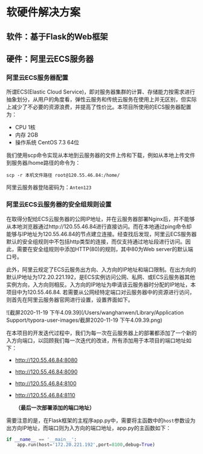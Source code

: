 # 软硬件解决方案

## 软件：基于Flask的Web框架



## 硬件：阿里云ECS服务器

### 阿里云ECS服务器配置

所谓ECS(Elastic Cloud Service)，即对服务器集群的计算、存储能力按需求进行抽象划分，从用户的角度看，弹性云服务和传统云服务在使用上并无区别，但实际上减少了不必要的资源浪费，并提高了性价比。本项目所使用的ECS服务器配置为：

+ CPU 1核
+ 内存 2GB
+ 操作系统 CentOS 7.3 64位

我们使用scp命令实现从本地到云服务器的文件上传和下载，例如从本地上传文件到服务器/home路径的命令为：

```scp -r 本机文件路径 root@120.55.46.84:/home/```

阿里云服务器登陆密码为：```Anten123```

### 阿里云ECS云服务器的安全组规则设置

在取得分配给ECS云服务器的公网IP地址，并在云服务器部署Nginx后，并不能够从本地浏览器通过http://120.55.46.84进行直接访问。而在本地通过ping命令却能够与IP地址为120.55.46.84的节点建立连接。经查找后发现，阿里云ECS服务器默认的安全组规则中不包括http类型的连接，而仅支持通过地址段进行访问。因此，需要在安全组规则中添加HTTP(80)的规则，其中80为Web server的默认端口号。



此外，阿里云规定了ECS云服务出方向、入方向的IP地址和端口限制。在出方向的默认IP地址为172.20.221.192，是ECS实例访问公网、私网、或ECS云服务器其他实例方向，入方向则相反。入方向的IP地址为申请该云服务器时分配的IP地址，本项目中为120.55.46.84. 若需要从公网经特定端口对云服务器中的资源进行访问，则首先在阿里云服务器官网进行设置，设置界面如下。



![截屏2020-11-19 下午4.09.39](/Users/wanghanwen/Library/Application Support/typora-user-images/截屏2020-11-19 下午4.09.39.png)



在本项目的开发迭代过程中，我们为每一次在云服务器上的部署都添加了一个新的入方向端口，以回顾我们每一次迭代的改进，所有添加用于本项目的端口地址如下：

+ http://120.55.46.84:8080

+ http://120.55.46.84:8090

+ http://120.55.46.84:8100

+ http://120.55.46.84:8110

  **（最后一次部署添加的端口地址）**



需要注意的是，在Flask框架的主程序app.py中，需要将主函数中的```host```参数设为出方向IP地址，而端口则为入方向的端口地址，app.py的主函数如下：

```python
if __name__ == '__main__':
    app.run(host='172.20.221.192',port=8100,debug=True)
```

